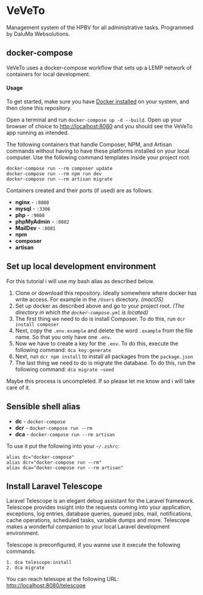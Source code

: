 # VeVeTo

Management system of the HPBV for all administrative tasks.
Programmed by DaluMa Websolutions.

## docker-compose

VeVeTo uses a docker-compose workflow that sets up a LEMP network of containers for local development. 


#### Usage

To get started, make sure you have [Docker installed](https://docs.docker.com/docker-for-mac/install/) on your system, and then clone this repository.

Open a terminal and run `docker-compose up -d --build`. Open up your browser of choice to [http://localhost:8080](http://localhost:8080) and you should see the VeVeTo app running as intended. 

The following containers that handle Composer, NPM, and Artisan commands without having to have these platforms installed on your local computer. Use the following command templates inside your project root.

~~~~
docker-compose run --rm composer update
docker-compose run --rm npm run dev
docker-compose run --rm artisan migrate
~~~~ 

Containers created and their ports (if used) are as follows:

- **nginx** - `:8080`
- **mysql** - `:3306`
- **php** - `:9000`
- **phpMyAdmin** - `:8082`
- **MailDev** - `:8081`
- **npm**
- **composer**
- **artisan**

## Set up local development environment

For this tutorial i will use my bash alias as described below.

1. Clone or download this repository. Ideally somewhere where docker has write access. For example in the `/Users` directory. _(macOS)_
2. Set up docker as described above and go to your project root. _(The directory in which the `docker-compose.yml` is located)_
3. The first thing we need to do is install Composer. To do this, run `dcr install composer`
4. Next, copy the `.env.example` and delete the word `.example` from the file name. So that you only have one `.env`.
5. Now we have to create a key for the `.env`. To do this, execute the following command: `dca key:generate`
6. Next, run `dcr npm install` to install all packages from the `package.json`
7. The last thing we need to do is migrate the database. To do this, run the following command: `dca migrate —seed`

Maybe this process is uncompleted. If so please let me know and i will take care of it.

## Sensible shell alias

- **dc** - `docker-compose`
- **dcr** - `docker-compose run --rm`
- **dca** - `docker-compose run --rm artisan`

To use it put the following into your `~/.zshrc`:

~~~~
alias dc="docker-compose"
alias dcr="docker-compose run --rm"
alias dca="docker-compose run --rm artisan"
~~~~

## Install Laravel Telescope

Laravel Telescope is an elegant debug assistant for the Laravel framework. Telescope provides insight into the requests coming into your application, exceptions, log entries, database queries, queued jobs, mail, notifications, cache operations, scheduled tasks, variable dumps and more. Telescope makes a wonderful companion to your local Laravel development environment.

Telescope is preconfigured, if you wanne use it execute the following commands.

~~~~
1. dca telescope:install
2. dca migrate
~~~~

You can reach telesope at the following URL: [http://localhost:8080/telescope](http://localhost:8080/telescope)